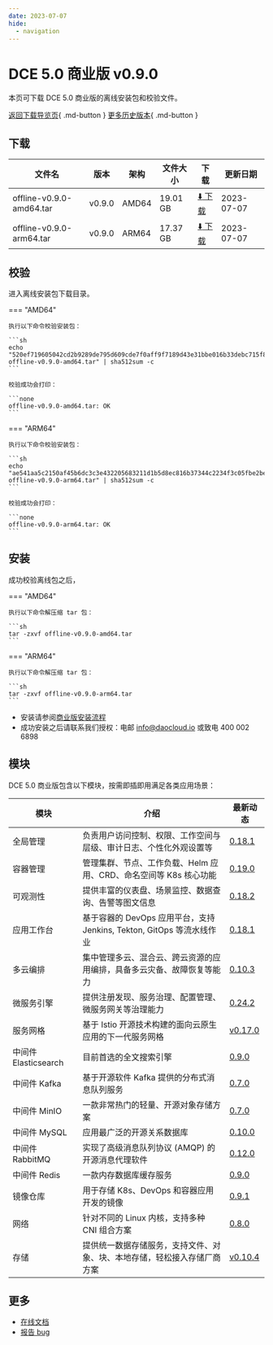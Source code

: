 ```yaml
---
date: 2023-07-07
hide:
  - navigation
---
```


# DCE 5.0 商业版 v0.9.0

本页可下载 DCE 5.0 商业版的离线安装包和校验文件。

[返回下载导览页](../index.md#_2){ .md-button } [更多历史版本](./dce5-installer-history.md){ .md-button }

## 下载

| 文件名                      | 版本    | 架构 | 文件大小 | 下载                                           | 更新日期   |
| ----------------------------- | ------- | -------- | ---------------------------------------------- | ---------- | ----------------------------- |
| offline-v0.9.0-amd64.tar | v0.9.0 | AMD64 | 19.01 GB | [:arrow_down: 下载](https://qiniu-download-public.daocloud.io/DaoCloud_Enterprise/dce5/offline-v0.9.0-amd64.tar) | 2023-07-07 |
| offline-v0.9.0-arm64.tar | v0.9.0 | ARM64 | 17.37 GB | [:arrow_down: 下载](https://qiniu-download-public.daocloud.io/DaoCloud_Enterprise/dce5/offline-v0.9.0-arm64.tar) | 2023-07-07 |

## 校验

进入离线安装包下载目录。

=== "AMD64"

    执行以下命令校验安装包：

    ```sh
    echo "520ef719605042cd2b9289de795d609cde7f0aff9f7189d43e31bbe016b33debc715f8e0de24c8f3c3685d54f7d6b2595651bcfa9695c9b98210d161cfddc241  offline-v0.9.0-amd64.tar" | sha512sum -c
    ```

    校验成功会打印：

    ```none
    offline-v0.9.0-amd64.tar: OK
    ```

=== "ARM64"

    执行以下命令校验安装包：

    ```sh
    echo "ae541aa5c2150af45b6dc3c3e432205683211d1b5d8ec816b37344c2234f3c05fbe2be7526b4b5832c5db0439c7d501ce2f1c1492aa5cfe045bbdd321d662e22  offline-v0.9.0-arm64.tar" | sha512sum -c
    ```

    校验成功会打印：

    ```none
    offline-v0.9.0-arm64.tar: OK
    ```

## 安装

成功校验离线包之后，

=== "AMD64"

    执行以下命令解压缩 tar 包：

    ```sh
    tar -zxvf offline-v0.9.0-amd64.tar
    ```

=== "ARM64"

    执行以下命令解压缩 tar 包：

    ```sh
    tar -zxvf offline-v0.9.0-arm64.tar
    ```

- 安装请参阅[商业版安装流程](../../install/commercial/start-install.md)
- 成功安装之后请联系我们授权：电邮 info@daocloud.io 或致电 400 002 6898

## 模块

DCE 5.0 商业版包含以下模块，按需即插即用满足各类应用场景：

| 模块                 | 介绍                                                                     | 最新动态                                                      |
| -------------------- | ------------------------------------------------------------------------ | ------------------------------------------------------------- |
| 全局管理             | 负责用户访问控制、权限、工作空间与层级、审计日志、个性化外观设置等             | [0.18.1](../../ghippo/intro/release-notes.md#0181)    |
| 容器管理             | 管理集群、节点、工作负载、Helm 应用、CRD、命名空间等 K8s 核心功能        | [0.19.0](../../kpanda/intro/release-notes.md#0190)    |
| 可观测性             | 提供丰富的仪表盘、场景监控、数据查询、告警等图文信息                     | [0.18.2](../../insight/intro/releasenote.md#0182)     |
| 应用工作台           | 基于容器的 DevOps 应用平台，支持 Jenkins, Tekton, GitOps 等流水线作业    | [0.18.1](../../amamba/intro/release-notes.md#0181)      |
| 多云编排             | 集中管理多云、混合云、跨云资源的应用编排，具备多云灾备、故障恢复等能力   | [0.10.3](../../kairship/intro/release-notes.md#0103)         |
| 微服务引擎           | 提供注册发现、服务治理、配置管理、微服务网关等治理能力                   | [0.24.2](../../skoala/intro/release-notes.md#0242)             |
| 服务网格             | 基于 Istio 开源技术构建的面向云原生应用的下一代服务网格                  | [v0.17.0](../../mspider/intro/release-notes.md#v0170)          |
| 中间件 Elasticsearch | 目前首选的全文搜索引擎                                                   | [0.9.0](../../middleware/elasticsearch/release-notes.md#090) |
| 中间件 Kafka         | 基于开源软件 Kafka 提供的分布式消息队列服务                              | [0.7.0](../../middleware/kafka/release-notes.md#070)          |
| 中间件 MinIO         | 一款非常热门的轻量、开源对象存储方案                                     | [0.7.0](../../middleware/minio/release-notes.md#070)          |
| 中间件 MySQL         | 应用最广泛的开源关系数据库                                               | [0.10.0](../../middleware/mysql/release-notes.md#0100)           |
| 中间件 RabbitMQ      | 实现了高级消息队列协议 (AMQP) 的开源消息代理软件                         | [0.12.0](../../middleware/rabbitmq/release-notes.md#0120)        |
| 中间件 Redis         | 一款内存数据库缓存服务                                                   | [0.9.0](../../middleware/redis/release-notes.md#090)           |
| 镜像仓库             | 用于存储 K8s、DevOps 和容器应用开发的镜像                                | [0.9.1](../../dce/dce-rn/20230630.md)                            |
| 网络                 | 针对不同的 Linux 内核，支持多种 CNI 组合方案                             | [0.8.0](../../dce/dce-rn/20230630.md)                            |
| 存储                 | 提供统一数据存储服务，支持文件、对象、块、本地存储，轻松接入存储厂商方案 | [v0.10.4](../../dce/dce-rn/20230630.md)                            |

## 更多

- [在线文档](../../dce/index.md)
- [报告 bug](https://github.com/DaoCloud/DaoCloud-docs/issues)

